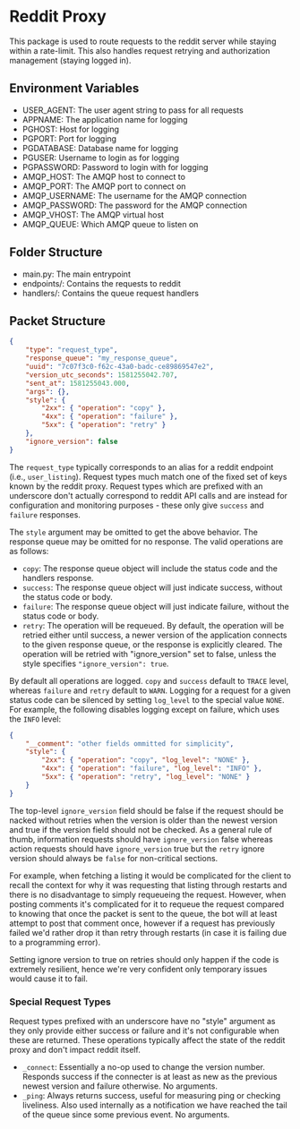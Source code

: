 # Reddit Proxy

This package is used to route requests to the reddit server while staying
within a rate-limit. This also handles request retrying and authorization
management (staying logged in).

## Environment Variables

- USER_AGENT: The user agent string to pass for all requests
- APPNAME: The application name for logging
- PGHOST: Host for logging
- PGPORT: Port for logging
- PGDATABASE: Database name for logging
- PGUSER: Username to login as for logging
- PGPASSWORD: Password to login with for logging
- AMQP_HOST: The AMQP host to connect to
- AMQP_PORT: The AMQP port to connect on
- AMQP_USERNAME: The username for the AMQP connection
- AMQP_PASSWORD: The password for the AMQP connection
- AMQP_VHOST: The AMQP virtual host
- AMQP_QUEUE: Which AMQP queue to listen on

## Folder Structure

- main.py: The main entrypoint
- endpoints/: Contains the requests to reddit
- handlers/: Contains the queue request handlers

## Packet Structure

```json
{
    "type": "request_type",
    "response_queue": "my_response_queue",
    "uuid": "7c07f3c0-f62c-43a0-badc-ce89869547e2",
    "version_utc_seconds": 1581255042.707,
    "sent_at": 1581255043.000,
    "args": {},
    "style": {
        "2xx": { "operation": "copy" },
        "4xx": { "operation": "failure" },
        "5xx": { "operation": "retry" }
    },
    "ignore_version": false
}
```

The `request_type` typically corresponds to an alias for a reddit endpoint
(i.e., `user_listing`). Request types much match one of the fixed set of keys
known by the reddit proxy. Request types which are prefixed with an underscore
don't actually correspond to reddit API calls and are instead for configuration
and monitoring purposes - these only give `success` and `failure` responses.

The `style` argument may be omitted to get the above behavior. The response
queue may be omitted for no response. The valid operations are as follows:

- `copy`: The response queue object will include the status code and the
  handlers response.
- `success`: The response queue object will just indicate success, without the
  status code or body.
- `failure`: The response queue object will just indicate failure, without the
  status code or body.
- `retry`: The operation will be requeued. By default, the operation will be
  retried either until success, a newer version of the application connects
  to the given response queue, or the response is explicitly cleared. The
  operation will be retried with "ignore_version" set to false, unless the
  style specifies `"ignore_version": true`.

By default all operations are logged. `copy` and `success` default to `TRACE`
level, whereas `failure` and `retry` default to `WARN`. Logging for a request
for a given status code can be silenced by setting `log_level` to the special
value `NONE`. For example, the following disables logging except on failure,
which uses the `INFO` level:

```json
{
    "__comment": "other fields ommitted for simplicity",
    "style": {
        "2xx": { "operation": "copy", "log_level": "NONE" },
        "4xx": { "operation": "failure", "log_level": "INFO" },
        "5xx": { "operation": "retry", "log_level": "NONE" }
    }
}
```

The top-level `ignore_version` field should be false if the request should be
nacked without retries when the version is older than the newest version and
true if the version field should not be checked. As a general rule of thumb,
information requests should have `ignore_version` false whereas action requests
should have `ignore_version` true but the `retry` ignore version should always
be `false` for non-critical sections.

For example, when fetching a listing it would be complicated for the client to
recall the context for why it was requesting that listing through restarts and
there is no disadvantage to simply requeueing the request. However, when
posting comments it's complicated for it to requeue the request compared to
knowing that once the packet is sent to the queue, the bot will at least attempt
to post that comment once, however if a request has previously failed we'd
rather drop it than retry through restarts (in case it is failing due to a
programming error).

Setting ignore version to true on retries should only happen if the code is
extremely resilient, hence we're very confident only temporary issues would
cause it to fail.

### Special Request Types

Request types prefixed with an underscore have no "style" argument as they only
provide either success or failure and it's not configurable when these are
returned. These operations typically affect the state of the reddit proxy and
don't impact reddit itself.

- `_connect`: Essentially a no-op used to change the version number. Responds
  success if the connecter is at least as new as the previous newest version
  and failure otherwise. No arguments.
- `_ping`: Always returns success, useful for measuring ping or checking
  liveliness. Also used internally as a notification we have reached the
  tail of the queue since some previous event. No arguments.
